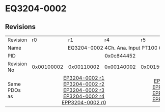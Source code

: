 # EQ3204-0002

## Revisions
<table>
<tr>
<td>Revision</td>
<td>r0</td>
<td>r1</td>
<td>r4</td>
<td>r5</td>
<td>r6</td>
</tr>
<tr>
<td>Name</td>
<td colspan=5 align="center">EQ3204-0002 4Ch. Ana. Input PT100 (RTD)</td>
</tr>
<tr>
<td>PID</td>
<td colspan=5 align="center">0x0c844452</td>
</tr>
<tr>
<td>Revision No</td>
<td>0x00100002</td>
<td>0x00110002</td>
<td>0x00140002</td>
<td>0x00150002</td>
<td>0x00160002</td>
</tr>
<tr>
<td>Same PDOs as</td>
<td colspan=3 align="center"><a href="EP3204-0002.md">EP3204-0002 r1</a><br/><a href="EP3204-0002.md">EP3204-0002 r2</a><br/><a href="EP3204-0002.md">EP3204-0002 r3</a><br/><a href="EP3204-0002.md">EP3204-0002 r4</a><br/><a href="EPP3204-0002.md">EPP3204-0002 r0</a></td>
<td colspan=2 align="center"><a href="EP3204-0002.md">EP3204-0002 r5</a><br/><a href="EPP3204-0002.md">EPP3204-0002 r1</a><br/><a href="EPP3204-0002.md">EPP3204-0002 r2</a><br/><a href="EPP3204-0002.md">EPP3204-0002 r3</a></td>
</tr>
</table>
